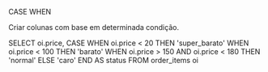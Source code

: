 CASE WHEN

Criar colunas com base em determinada condição.

SELECT
	oi.price,
	CASE WHEN oi.price < 20 THEN 'super_barato'
	     WHEN oi.price < 100 THEN 'barato'
	     WHEN oi.price > 150 AND oi.price < 180 THEN 'normal'
	ELSE 'caro' END AS status
FROM order_items oi
